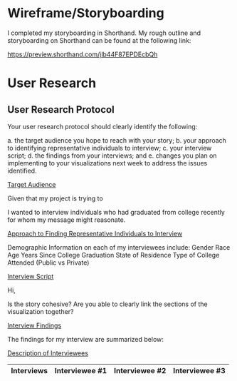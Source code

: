 # Wireframe/Storyboarding

I completed my storyboarding in Shorthand. My rough outline and storyboarding on Shorthand can be found at the following link: 

https://preview.shorthand.com/jlb44F87EPDEcbQh


# User Research

## User Research Protocol


Your user research protocol should clearly identify the following: 

a. the target audience you hope to reach with your story; 
b. your approach to identifying representative individuals to interview; 
c. your interview script; 
d. the findings from your interviews; and 
e. changes you plan on implementing to your visualizations next week to address the issues identified. 


<u> Target Audience </u>

Given that my project is trying to 

I wanted to interview individuals who had graduated from college recently for whom my message might reasonate.


<u> Approach to Finding Representative Individuals to Interview </u>

  
  Demographic Information on each of my interviewees include:
  Gender
  Race
  Age
  Years Since College Graduation
  State of Residence
  Type of College Attended (Public vs Private)
  
 
<u> Interview Script </u>

Hi, 

Is the story cohesive?
Are you able to clearly link the sections of the visualization together?
  
 
<u> Interview Findings  </u>

The findings for my interview are summarized below:
  




<u> Description of Interviewees </u>

| Interviews| Interviewee #1 | Interviewee #2 | Interviewee #3 |
| --------- | -------------- | -------------- |  ------------- |
